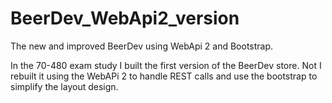 # BeerDev_WebApi2_version
The new and improved BeerDev using WebApi 2 and Bootstrap.

In the 70-480 exam study I built the first version of the BeerDev store. Not I rebuilt it using the WebAPi 2 to handle REST calls and use the bootstrap to simplify the layout design.

